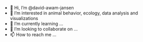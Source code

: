 - 👋 Hi, I’m @david-awam-jansen
- 👀 I’m interested in animal behavior, ecology, data analysis and visualizations
- 🌱 I’m currently learning ...
- 💞️ I’m looking to collaborate on ...
- 📫 How to reach me ...

<!---
david-awam-jansen/david-awam-jansen is a ✨ special ✨ repository because its `README.md` (this file) appears on your GitHub profile.
You can click the Preview link to take a look at your changes.
--->
